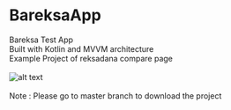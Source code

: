 # BareksaApp
Bareksa Test App
<br>
Built with Kotlin and MVVM architecture
<br>
Example Project of reksadana compare page 
<br>
<br>
![alt text](https://i.ibb.co/02DWW04/Screenshot-1626101140.png)
<br>
<br>
Note : Please go to master branch to download the project
